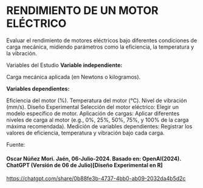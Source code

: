 # RENDIMIENTO DE UN MOTOR ELÉCTRICO

Evaluar el rendimiento de motores eléctricos bajo diferentes condiciones de carga mecánica, midiendo parámetros como la eficiencia, la temperatura y la vibración.

Variables del Estudio
**Variable independiente:**

Carga mecánica aplicada (en Newtons o kilogramos).

**Variables dependientes:**

Eficiencia del motor (%).
Temperatura del motor (°C).
Nivel de vibración (mm/s).
Diseño Experimental
Selección del motor eléctrico: Elegir un modelo específico de motor.
Aplicación de cargas: Aplicar diferentes niveles de carga al motor (e.g., 0%, 25%, 50%, 75%, y 100% de la carga máxima recomendada).
Medición de variables dependientes: Registrar los valores de eficiencia, temperatura y vibración bajo cada carga.

Fuente:
#### Oscar Núñez Mori. Jaén, 06-Julio-2024. Basado en: OpenAI(2024). ChatGPT (Versión de 06 de Julio)[Diseño Experimental en R]
<https://chatgpt.com/share/0b88fe3b-4737-4bb0-ab09-2032da4b5d2c>


